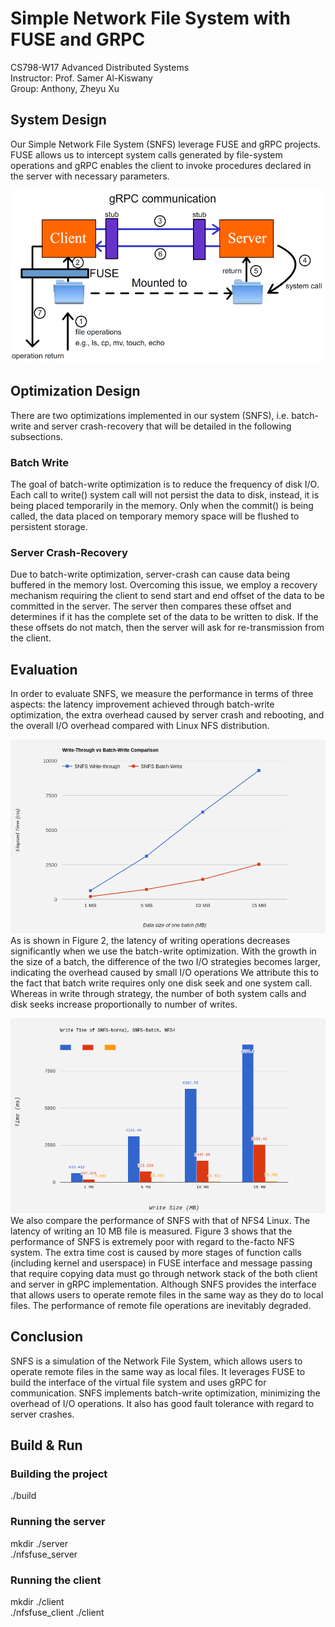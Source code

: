 # Simple Network File System with FUSE and GRPC      
CS798-W17 Advanced Distributed Systems    
Instructor: Prof. Samer Al-Kiswany    
Group: Anthony, Zheyu Xu    

## System Design    
Our Simple Network File System (SNFS) leverage FUSE and gRPC projects. FUSE allows us to intercept system calls generated by file-system operations and gRPC enables the client to invoke procedures declared in the server with necessary parameters.    

![Alt text](Report/system_design.png?raw=true "SNFS Design Architecture")    

## Optimization Design    
There are two optimizations implemented in our system (SNFS), i.e. batch-write and server crash-recovery that will be detailed in the following subsections.    
### Batch Write    
The goal of batch-write optimization is to reduce the frequency of disk I/O. Each call to write() system call will not persist the data to disk, instead, it is being placed temporarily in the memory. Only when the commit() is being called, the data placed on temporary memory space will be flushed to persistent storage.    
### Server Crash-Recovery     
Due to batch-write optimization, server-crash can cause data being buffered in the memory lost. Overcoming this issue, we employ a recovery mechanism requiring the client to send start and end offset of the data to be committed in the server. The server then compares these offset and determines if it has the complete set of the data to be written to disk. If the these offsets do not match, then the server will ask for re-transmission from the client.    

## Evaluation    
In order to evaluate SNFS, we measure the performance in terms of three aspects: the latency improvement achieved through batch-write optimization, the extra overhead caused by server crash and rebooting, and the overall I/O overhead compared with Linux NFS distribution.    

![Alt text](Report/batch-normal.png?raw=true "Comparison of Batch Write and (Normal) Write Through")    
As is shown in Figure 2, the latency of writing operations decreases significantly when we use the batch-write optimization. With the growth in the size of a batch, the difference of the two I/O strategies becomes larger, indicating the overhead caused by small I/O operations We attribute this to the fact that batch write requires only one disk seek and one system call. Whereas in write through strategy, the number of both system calls and disk seeks increase proportionally to number of writes.    

![Alt text](Report/nfs-comparison.png?raw=true "Overhead of FUSER and gRPC compared with Linux NFS")    
We also compare the performance of SNFS with that of NFS4 Linux. The latency of writing an 10 MB file is measured. Figure 3 shows that the performance of SNFS is extremely poor with regard to the-facto NFS system. The extra time cost is caused by more stages of function calls (including kernel and userspace) in FUSE interface and message passing that require copying data must go through network stack of the both client and server in gRPC implementation. Although SNFS provides the interface that allows users to operate remote files in the same way as they do to local files. The performance of remote file operations are inevitably degraded.    

## Conclusion   
SNFS is a simulation of the Network File System, which allows users to operate remote files in the same way as local files. It leverages FUSE to build the interface of the virtual file system and uses gRPC for communication. SNFS implements batch-write optimization, minimizing the overhead of I/O operations. It also has good fault tolerance with regard to server crashes.   
 
## Build & Run    
### Building the project    
./build    
### Running the server    
mkdir ./server    
./nfsfuse_server    
### Running the client    
mkdir ./client        
./nfsfuse_client ./client      


